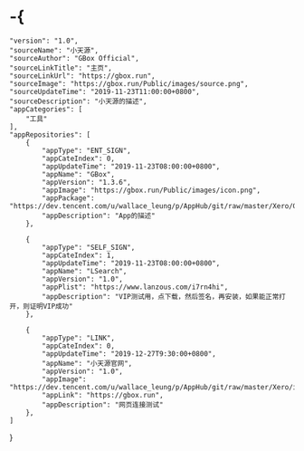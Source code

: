 # -{
    "version": "1.0",
    "sourceName": "小天源",
    "sourceAuthor": "GBox Official",
    "sourceLinkTitle": "主页",
    "sourceLinkUrl": "https://gbox.run",
    "sourceImage": "https://gbox.run/Public/images/source.png",
    "sourceUpdateTime": "2019-11-23T11:00:00+0800", 
    "sourceDescription": "小天源的描述",
    "appCategories": [
        "工具"
    ],
    "appRepositories": [
        {
            "appType": "ENT_SIGN",
            "appCateIndex": 0,
            "appUpdateTime": "2019-11-23T08:00:00+0800",
            "appName": "GBox",
            "appVersion": "1.3.6",
            "appImage": "https://gbox.run/Public/images/icon.png",
            "appPackage": "https://dev.tencent.com/u/wallace_leung/p/AppHub/git/raw/master/Xero/GBox_v1.3.6_1122.ipa",
            "appDescription": "App的描述"
        },

        {
            "appType": "SELF_SIGN",
            "appCateIndex": 1,
            "appUpdateTime": "2019-11-23T08:00:00+0800",
            "appName": "LSearch",
            "appVersion": "1.0",
            "appPlist": "https://www.lanzous.com/i7rn4hi",
            "appDescription": "VIP测试用，点下载，然后签名，再安装，如果能正常打开，则证明VIP成功"
        },

        {
            "appType": "LINK",
            "appCateIndex": 0,
            "appUpdateTime": "2019-12-27T9:30:00+0800",
            "appName": "小天源官网",
            "appVersion": "1.0",
            "appImage": "https://dev.tencent.com/u/wallace_leung/p/AppHub/git/raw/master/Xero/icon512.png",
            "appLink": "https://gbox.run",
            "appDescription": "网页连接测试"
        },
    ]
}
